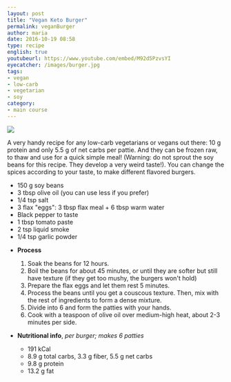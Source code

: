 ```yaml
---
layout: post
title: "Vegan Keto Burger"
permalink: veganBurger
author: maria
date: 2016-10-19 08:58
type: recipe
english: true
youtubeurl: https://www.youtube.com/embed/M92d5PzvsYI
eyecatcher: /images/burger.jpg
tags:
- vegan
- low-carb
- vegetarian
- soy
category: 
- main course
---
```


<img src="https://farm1.staticflickr.com/375/30866358133_6f78f79cac_o_d.jpg" />

A very handy recipe for any low-carb vegetarians or vegans out there: 10 g protein and only 5.5 g of net carbs per pattie. And they can be frozen raw, to thaw and use for a quick simple meal!
(Warning: do not sprout the soy beans for this recipe. They develop a very weird taste!). 
You can change the spices according to your taste, to make different flavored burgers.

<ul>
    <li>150 g soy beans</li>
    <li>3 tbsp olive oil (you can use less if you prefer)</li>
    <li>1/4 tsp salt</li>
    <li>3 flax "eggs": 3 tbsp flax meal + 6 tbsp warm water</li>
    <li>Black pepper to taste</li>
    <li>1 tbsp tomato paste</li>
    <li>2 tsp liquid smoke</li>
    <li>1/4 tsp garlic powder</li>
</ul>


* **Process**
  1. Soak the beans for 12 hours.
  2. Boil the beans for about 45 minutes, or until they are softer but still have texture (if they get too mushy, the burgers won't hold)
  3. Prepare the flax eggs and let them rest 5 minutes.
  4. Process the beans until you get a couscous texture. Then, mix with the rest of ingredients to form a dense mixture. 
  5. Divide into 6 and form the patties with your hands.
  6. Cook with a teaspoon of olive oil over medium-high heat, about 2-3 minutes per side.

* **Nutritional info**, _per burger; makes 6 patties_
  * 191 kCal
  * 8.9 g total carbs, 3.3 g fiber, 5.5 g net carbs
  * 9.8 g protein
  * 13.2 g fat
